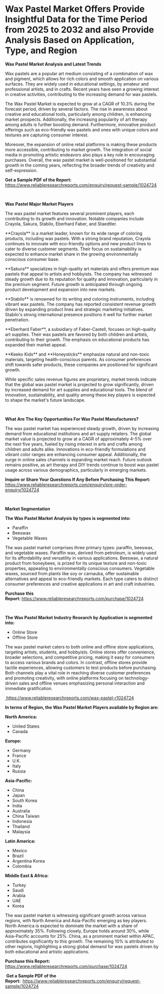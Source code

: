 <p><h1>Wax Pastel Market Offers Provide Insightful Data for the Time Period from 2025 to 2032 and also Provide Analysis Based on Application, Type, and Region</h1></p><p><strong>Wax Pastel Market Analysis and Latest Trends</strong></p>
<p><p>Wax pastels are a popular art medium consisting of a combination of wax and pigment, which allows for rich colors and smooth application on various surfaces. They are widely used in educational settings, by amateur and professional artists, and in crafts. Recent years have seen a growing interest in creative activities, contributing to the increasing demand for wax pastels.</p><p>The Wax Pastel Market is expected to grow at a CAGR of 10.3% during the forecast period, driven by several factors. The rise in awareness about creative and educational tools, particularly among children, is enhancing market prospects. Additionally, the increasing popularity of art therapy among adults is further boosting demand. Furthermore, innovative product offerings such as eco-friendly wax pastels and ones with unique colors and textures are capturing consumer interest. </p><p>Moreover, the expansion of online retail platforms is making these products more accessible, contributing to market growth. The integration of social media in promoting artistic endeavors also plays a key role in encouraging purchases. Overall, the wax pastel market is well-positioned for substantial growth in the coming years, reflecting the broader trends of creativity and self-expression.</p></p>
<p><strong>Get a Sample PDF of the Report:&nbsp;</strong> <a href="https://www.reliableresearchreports.com/enquiry/request-sample/1024724?utm_campaign=3066&utm_medium=2&utm_source=Github&utm_content=ia&utm_term=17042025&utm_id=wax-pastel">https://www.reliableresearchreports.com/enquiry/request-sample/1024724</a></p>
<p>&nbsp;</p>
<p><strong>Wax Pastel Major Market Players</strong></p>
<p><p>The wax pastel market features several prominent players, each contributing to its growth and innovation. Notable companies include Crayola, Sakura, Stabilo, Eberhard Faber, and Staedtler.</p><p>**Crayola** is a market leader, known for its wide range of coloring products, including wax pastels. With a strong brand reputation, Crayola continues to innovate with eco-friendly options and new product lines to cater to diverse customer segments. Their focus on sustainability is expected to enhance market share in the growing environmentally conscious consumer base.</p><p>**Sakura** specializes in high-quality art materials and offers premium wax pastels that appeal to artists and hobbyists. The company has witnessed steady growth due to its reputation for quality and innovation, particularly in the premium segment. Future growth is anticipated through ongoing product development and expansion into new markets.</p><p>**Stabilo** is renowned for its writing and coloring instruments, including vibrant wax pastels. The company has reported consistent revenue growth driven by expanding product lines and strategic marketing initiatives. Stabilo's strong international presence positions it well for further market penetration.</p><p>**Eberhard Faber**, a subsidiary of Faber-Castell, focuses on high-quality art supplies. Their wax pastels are favored by both children and artists, contributing to their growth. The emphasis on educational products has expanded their market appeal.</p><p>**Keeko Kids** and **Honeysticks** emphasize natural and non-toxic materials, targeting health-conscious parents. As consumer preferences shift towards safer products, these companies are positioned for significant growth.</p><p>While specific sales revenue figures are proprietary, market trends indicate that the global wax pastel market is projected to grow significantly, driven by increased demand for art supplies and educational tools. The blend of innovation, sustainability, and quality among these key players is expected to shape the market's future landscape.</p></p>
<p>&nbsp;</p>
<p><strong>What Are The Key Opportunities For Wax Pastel Manufacturers?</strong></p>
<p><p>The wax pastel market has experienced steady growth, driven by increasing demand from educational institutions and art supply retailers. The global market value is projected to grow at a CAGR of approximately 4-5% over the next five years, fueled by rising interest in arts and crafts among children and adults alike. Innovations in eco-friendly formulations and vibrant color ranges are enhancing consumer appeal. Additionally, the surge in online sales channels is expanding market reach. Future outlook remains positive, as art therapy and DIY trends continue to boost wax pastel usage across various demographics, particularly in emerging markets.</p></p>
<p><strong>Inquire or Share Your Questions If Any Before Purchasing This Report:</strong> <a href="https://www.reliableresearchreports.com/enquiry/pre-order-enquiry/1024724?utm_campaign=3066&utm_medium=2&utm_source=Github&utm_content=ia&utm_term=17042025&utm_id=wax-pastel">https://www.reliableresearchreports.com/enquiry/pre-order-enquiry/1024724</a></p>
<p>&nbsp;</p>
<p><strong>Market Segmentation</strong></p>
<p><strong>The Wax Pastel Market Analysis by types is segmented into:</strong></p>
<p><ul><li>Paraffin</li><li>Beeswax</li><li>Vegetable Waxes</li></ul></p>
<p><p>The wax pastel market comprises three primary types: paraffin, beeswax, and vegetable waxes. Paraffin wax, derived from petroleum, is widely used for its affordability and versatility in various applications. Beeswax, a natural product from honeybees, is prized for its unique texture and non-toxic properties, appealing to environmentally conscious consumers. Vegetable waxes, sourced from plants like soy or carnauba, offer sustainable alternatives and appeal to eco-friendly markets. Each type caters to distinct consumer preferences and creative applications in art and craft industries.</p></p>
<p><strong>Purchase this Report:&nbsp;</strong><a href="https://www.reliableresearchreports.com/purchase/1024724?utm_campaign=3066&utm_medium=2&utm_source=Github&utm_content=ia&utm_term=17042025&utm_id=wax-pastel">https://www.reliableresearchreports.com/purchase/1024724</a></p>
<p>&nbsp;</p>
<p><strong>The Wax Pastel Market Industry Research by Application is segmented into:</strong></p>
<p><ul><li>Online Store</li><li>Offline Store</li></ul></p>
<p><p>The wax pastel market caters to both online and offline store applications, targeting artists, students, and hobbyists. Online stores offer convenience, broader selections, and competitive pricing, making it easy for consumers to access various brands and colors. In contrast, offline stores provide tactile experiences, allowing customers to test products before purchasing. Both channels play a vital role in reaching diverse customer preferences and promoting creativity, with online platforms focusing on technology-driven sales and offline venues emphasizing personal interaction and immediate gratification.</p></p>
<p><a href="https://www.reliableresearchreports.com/wax-pastel-r1024724?utm_campaign=3066&utm_medium=2&utm_source=Github&utm_content=ia&utm_term=17042025&utm_id=wax-pastel">&nbsp;https://www.reliableresearchreports.com/wax-pastel-r1024724</a></p>
<p><strong>In terms of Region, the Wax Pastel Market Players available by Region are:</strong></p>
<p>
    <p> <strong> North America: </strong>
        <ul>
            <li>United States</li>
            <li>Canada</li>
        </ul>
        </p> 
    <p> <strong> Europe: </strong>
        <ul>
            <li>Germany</li>
            <li>France</li>
            <li>U.K.</li>
            <li>Italy</li>
            <li>Russia</li>
        </ul>
        </p> 
    <p> <strong> Asia-Pacific: </strong>
        <ul>
            <li>China</li>
            <li>Japan</li>
            <li>South Korea</li>
            <li>India</li>
            <li>Australia</li>
            <li>China Taiwan</li>
            <li>Indonesia</li>
            <li>Thailand</li>
            <li>Malaysia</li>
        </ul>
        </p> 
    <p> <strong> Latin America: </strong>
        <ul>
            <li>Mexico</li>
            <li>Brazil</li>
            <li>Argentina Korea</li>
            <li>Colombia</li>
        </ul>
        </p> 
    <p> <strong> Middle East & Africa: </strong>
        <ul>
            <li>Turkey</li>
            <li>Saudi</li>
            <li>Arabia</li>
            <li>UAE</li>
            <li>Korea</li>
        </ul>
    </p>
    </p>
<p><p>The wax pastel market is witnessing significant growth across various regions, with North America and Asia-Pacific emerging as key players. North America is expected to dominate the market with a share of approximately 35%. Following closely, Europe holds around 30%, while Asia-Pacific accounts for 25%. China, as a prominent market within APAC, contributes significantly to this growth. The remaining 10% is attributed to other regions, highlighting a strong global demand for wax pastels driven by both educational and artistic applications.</p></p>
<p><strong>Purchase this Report: </strong><a href="https://www.reliableresearchreports.com/purchase/1024724?utm_campaign=3066&utm_medium=2&utm_source=Github&utm_content=ia&utm_term=17042025&utm_id=wax-pastel">https://www.reliableresearchreports.com/purchase/1024724</a></p>
<p>&nbsp;<strong>Get a Sample PDF of the Report:&nbsp;&nbsp;</strong><a href="https://www.reliableresearchreports.com/enquiry/request-sample/1024724?utm_campaign=3066&utm_medium=2&utm_source=Github&utm_content=ia&utm_term=17042025&utm_id=wax-pastel">https://www.reliableresearchreports.com/enquiry/request-sample/1024724</a></p>
<p><strong></strong></p>
<p><p></p><p></p><p></p></p>